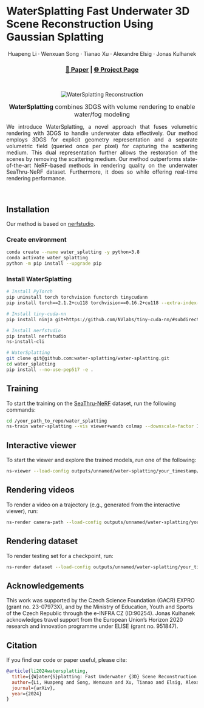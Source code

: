 <p align="center">
    <h1>
        <span class="title-main"><span>WaterSplatting</span></span>
        <span class="title-small">Fast Underwater 3D Scene Reconstruction Using Gaussian Splatting</span>
      </h1>
  <p align="center">
    <a>Huapeng Li</a>
    ·
    <a>Wenxuan Song</a>
    ·
    <a>Tianao Xu</a>
    ·
    <a>Alexandre Elsig</a>
    ·
    <a>Jonas Kulhanek</a>
  </p>
  <h3 align="center"><a href="https://arxiv.org/pdf/2408.08206">📄 Paper</a> | <a href="https://water-splatting.github.io/">🌐 Project Page</a></h3>
  <div align="center"></div>
</p>
<br/>
<p align="center">
  <img alt="WaterSplatting Reconstruction" src=".assets/curasao.webp" />
</p>
    <p align="center" class="justify" style="font-size: 1rem;margin: 0 0 0.4rem 0; text-align-last: center">
    <strong>WaterSplatting</strong> combines 3DGS with volume rendering to enable water/fog modeling</strong>
    </p>
<p align="justify">
We introduce WaterSplatting, a novel approach that fuses volumetric rendering with 3DGS to handle underwater data effectively. 
Our method employs 3DGS for explicit geometry representation and a separate volumetric field (queried once per pixel) for capturing the scattering medium. 
This dual representation further allows the restoration of the scenes by removing the scattering medium. 
Our method outperforms state-of-the-art NeRF-based methods in rendering quality on the underwater SeaThru-NeRF dataset. 
Furthermore, it does so while offering real-time rendering performance.
</p>
<br>

## Installation

Our method is based on [nerfstudio](https://docs.nerf.studio/index.html).

### Create environment
```bash
conda create --name water_splatting -y python=3.8
conda activate water_splatting
python -m pip install --upgrade pip
```

### Install WaterSplatting

```bash
# Install PyTorch
pip uninstall torch torchvision functorch tinycudann
pip install torch==2.1.2+cu118 torchvision==0.16.2+cu118 --extra-index-url https://download.pytorch.org/whl/cu118

# Install tiny-cuda-nn
pip install ninja git+https://github.com/NVlabs/tiny-cuda-nn/#subdirectory=bindings/torch

# Install nerfstudio
pip install nerfstudio
ns-install-cli

# WaterSplatting
git clone git@github.com:water-splatting/water-splatting.git
cd water_splatting
pip install --no-use-pep517 -e .
```

## Training
To start the training on the [SeaThru-NeRF](https://sea-thru-nerf.github.io/) dataset, run the following commands:
```bash
cd /your_path_to_repo/water_splatting
ns-train water-splatting --vis viewer+wandb colmap --downscale-factor 1 --colmap-path sparse/0 --data /your_path_to_dataset/SeathruNeRF_dataset/IUI3-RedSea --images-path Images_wb
```

## Interactive viewer
To start the viewer and explore the trained models, run one of the following:
```bash
ns-viewer --load-config outputs/unnamed/water-splatting/your_timestamp/config.yml
```

## Rendering videos
To render a video on a trajectory (e.g., generated from the interactive viewer), run:
```bash
ns-render camera-path --load-config outputs/unnamed/water-splatting/your_timestamp/config.yml --camera-path-filename /your_path_to_dataset/SeathruNeRF_dataset/IUI3-RedSea/camera_paths/your_trajectory.json --output-path renders/IUI3-RedSea/water_splatting.mp4
```

## Rendering dataset
To render testing set for a checkpoint, run:
```bash
ns-render dataset --load-config outputs/unnamed/water-splatting/your_timestamp/config.yml --data /your_path_to_dataset/SeathruNeRF_dataset/IUI3-RedSea
```
</p>
</section>

## Acknowledgements
This work was supported by the Czech Science Foundation (GACR) EXPRO (grant no. 23-07973X), and by the Ministry of Education, Youth and Sports of the Czech Republic through the e-INFRA CZ (ID:90254).
Jonas Kulhanek acknowledges travel support from the European Union’s Horizon 2020 research and innovation programme under ELISE (grant no. 951847).

## Citation
If you find our code or paper useful, please cite:
```bibtex
@article{li2024watersplatting,
  title={{W}ater{S}platting: Fast Underwater {3D} Scene Reconstruction using Gaussian Splatting},
  author={Li, Huapeng and Song, Wenxuan and Xu, Tianao and Elsig, Alexandre and Kulhanek, Jonas},
  journal={arXiv},
  year={2024}
}
```
